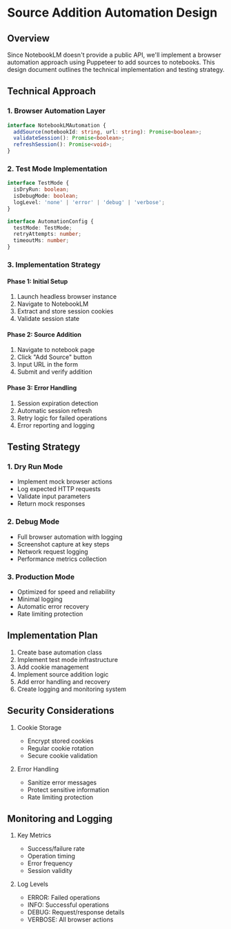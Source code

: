 # Source Addition Automation Design

## Overview
Since NotebookLM doesn't provide a public API, we'll implement a browser automation approach using Puppeteer to add sources to notebooks. This design document outlines the technical implementation and testing strategy.

## Technical Approach

### 1. Browser Automation Layer
```typescript
interface NotebookLMAutomation {
  addSource(notebookId: string, url: string): Promise<boolean>;
  validateSession(): Promise<boolean>;
  refreshSession(): Promise<void>;
}
```

### 2. Test Mode Implementation
```typescript
interface TestMode {
  isDryRun: boolean;
  isDebugMode: boolean;
  logLevel: 'none' | 'error' | 'debug' | 'verbose';
}

interface AutomationConfig {
  testMode: TestMode;
  retryAttempts: number;
  timeoutMs: number;
}
```

### 3. Implementation Strategy

#### Phase 1: Initial Setup
1. Launch headless browser instance
2. Navigate to NotebookLM
3. Extract and store session cookies
4. Validate session state

#### Phase 2: Source Addition
1. Navigate to notebook page
2. Click "Add Source" button
3. Input URL in the form
4. Submit and verify addition

#### Phase 3: Error Handling
1. Session expiration detection
2. Automatic session refresh
3. Retry logic for failed operations
4. Error reporting and logging

## Testing Strategy

### 1. Dry Run Mode
- Implement mock browser actions
- Log expected HTTP requests
- Validate input parameters
- Return mock responses

### 2. Debug Mode
- Full browser automation with logging
- Screenshot capture at key steps
- Network request logging
- Performance metrics collection

### 3. Production Mode
- Optimized for speed and reliability
- Minimal logging
- Automatic error recovery
- Rate limiting protection

## Implementation Plan

1. Create base automation class
2. Implement test mode infrastructure
3. Add cookie management
4. Implement source addition logic
5. Add error handling and recovery
6. Create logging and monitoring system

## Security Considerations

1. Cookie Storage
   - Encrypt stored cookies
   - Regular cookie rotation
   - Secure cookie validation

2. Error Handling
   - Sanitize error messages
   - Protect sensitive information
   - Rate limiting protection

## Monitoring and Logging

1. Key Metrics
   - Success/failure rate
   - Operation timing
   - Error frequency
   - Session validity

2. Log Levels
   - ERROR: Failed operations
   - INFO: Successful operations
   - DEBUG: Request/response details
   - VERBOSE: All browser actions 
